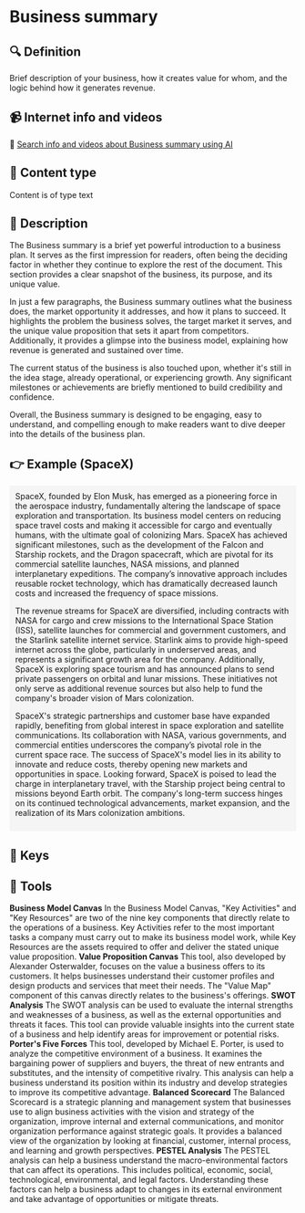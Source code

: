 
# Business summary


## 🔍 Definition
Brief description of your business, how it creates value for whom, and the logic behind how it generates revenue.


## 📹 Internet info and videos
🤖 [Search info and videos about Business summary using AI](https://www.perplexity.ai/search?q=videos+about+Business+summary:+A+business+is+an+organization+or+entity+that+provides+goods+or+services+in+exchange+for+profit+or+revenue.
)

## 📰 Content type 
Content is of type text

## 📖 Description
The Business summary is a brief yet powerful introduction to a business plan. It serves as the first impression for readers, often being the deciding factor in whether they continue to explore the rest of the document. This section provides a clear snapshot of the business, its purpose, and its unique value.

In just a few paragraphs, the Business summary outlines what the business does, the market opportunity it addresses, and how it plans to succeed. It highlights the problem the business solves, the target market it serves, and the unique value proposition that sets it apart from competitors. Additionally, it provides a glimpse into the business model, explaining how revenue is generated and sustained over time.

The current status of the business is also touched upon, whether it's still in the idea stage, already operational, or experiencing growth. Any significant milestones or achievements are briefly mentioned to build credibility and confidence.

Overall, the Business summary is designed to be engaging, easy to understand, and compelling enough to make readers want to dive deeper into the details of the business plan.


## 👉 Example (SpaceX)

<div style="background-color: #f5f5f5; padding: 10px;">SpaceX, founded by Elon Musk, has emerged as a pioneering force in the aerospace industry, fundamentally altering the landscape of space exploration and transportation. Its business model centers on reducing space travel costs and making it accessible for cargo and eventually humans, with the ultimate goal of colonizing Mars. SpaceX has achieved significant milestones, such as the development of the Falcon and Starship rockets, and the Dragon spacecraft, which are pivotal for its commercial satellite launches, NASA missions, and planned interplanetary expeditions. The company’s innovative approach includes reusable rocket technology, which has dramatically decreased launch costs and increased the frequency of space missions.

The revenue streams for SpaceX are diversified, including contracts with NASA for cargo and crew missions to the International Space Station (ISS), satellite launches for commercial and government customers, and the Starlink satellite internet service. Starlink aims to provide high-speed internet across the globe, particularly in underserved areas, and represents a significant growth area for the company. Additionally, SpaceX is exploring space tourism and has announced plans to send private passengers on orbital and lunar missions. These initiatives not only serve as additional revenue sources but also help to fund the company's broader vision of Mars colonization.

SpaceX's strategic partnerships and customer base have expanded rapidly, benefiting from global interest in space exploration and satellite communications. Its collaboration with NASA, various governments, and commercial entities underscores the company’s pivotal role in the current space race. The success of SpaceX's model lies in its ability to innovate and reduce costs, thereby opening new markets and opportunities in space. Looking forward, SpaceX is poised to lead the charge in interplanetary travel, with the Starship project being central to missions beyond Earth orbit. The company's long-term success hinges on its continued technological advancements, market expansion, and the realization of its Mars colonization ambitions.
</div>

## 🔑 Keys



## 🧰 Tools
**Business Model Canvas**
In the Business Model Canvas, "Key Activities" and "Key Resources" are two of the nine key components that directly relate to the operations of a business. Key Activities refer to the most important tasks a company must carry out to make its business model work, while Key Resources are the assets required to offer and deliver the stated unique value proposition.
**Value Proposition Canvas**
This tool, also developed by Alexander Osterwalder, focuses on the value a business offers to its customers. It helps businesses understand their customer profiles and design products and services that meet their needs. The "Value Map" component of this canvas directly relates to the business's offerings.
**SWOT Analysis**
The SWOT analysis can be used to evaluate the internal strengths and weaknesses of a business, as well as the external opportunities and threats it faces. This tool can provide valuable insights into the current state of a business and help identify areas for improvement or potential risks.
**Porter's Five Forces**
This tool, developed by Michael E. Porter, is used to analyze the competitive environment of a business. It examines the bargaining power of suppliers and buyers, the threat of new entrants and substitutes, and the intensity of competitive rivalry. This analysis can help a business understand its position within its industry and develop strategies to improve its competitive advantage.
**Balanced Scorecard**
The Balanced Scorecard is a strategic planning and management system that businesses use to align business activities with the vision and strategy of the organization, improve internal and external communications, and monitor organization performance against strategic goals. It provides a balanced view of the organization by looking at financial, customer, internal process, and learning and growth perspectives.
**PESTEL Analysis**
The PESTEL analysis can help a business understand the macro-environmental factors that can affect its operations. This includes political, economic, social, technological, environmental, and legal factors. Understanding these factors can help a business adapt to changes in its external environment and take advantage of opportunities or mitigate threats.
